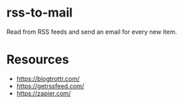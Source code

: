 # rss-to-mail

Read from RSS feeds and send an email for every new item.

# Resources

* <https://blogtrottr.com/>
* <https://getrssfeed.com/>
* <https://zapier.com/>
